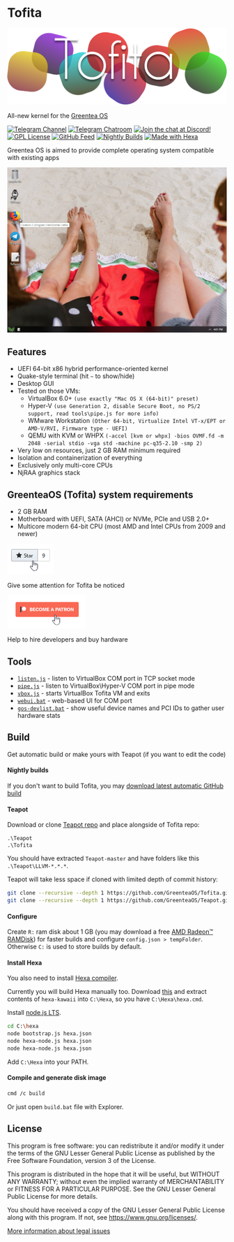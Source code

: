 # Tofita

![Tofita Logo](docs/logo.png?raw=true)

All-new kernel for the [Greentea OS](https://github.com/GreenteaOS)

[![Telegram Channel](https://img.shields.io/badge/Telegram-Greentea%20NEWS-blue.svg)](https://t.me/s/greenteaos_news)
[![Telegram Chatroom](https://img.shields.io/badge/Telegram-Greentea%20OS-blue.svg)](https://telegram.me/greenteaos)
[![Join the chat at Discord!](https://img.shields.io/badge/Discord-Join%20Chat-677bc4.svg)](https://discord.gg/UGZq8GB)
[![GPL License](https://img.shields.io/badge/License-GNU%20LGPLv3-green.svg?style=flat)](https://github.com/GreenteaOS/Tofita/blob/kawaii/LICENSE)
[![GitHub Feed](https://img.shields.io/badge/GitHub-Feed-0f9d58.svg?style=flat)](https://t.me/greenteaos_github)
[![Nightly Builds](https://img.shields.io/badge/Nightly-Builds-ff69b4.svg?style=flat)](https://ci.appveyor.com/project/PeyTy/tofita/build/artifacts)
[![Made with Hexa](https://img.shields.io/badge/Code-Hexa-FF7F50.svg?style=flat)](https://github.com/hexalang/hexa)

Greentea OS is aimed to provide complete operating system compatible with existing apps

![Screenshot](https://raw.githubusercontent.com/GreenteaOS/Greentea/master/Images/screenshot.jpg)

## Features

- UEFI 64-bit x86 hybrid performance-oriented kernel
- Quake-style terminal (hit `~` to show/hide)
- Desktop GUI
- Tested on those VMs:
  - VirtualBox 6.0+ `(use exactly "Mac OS X (64-bit)" preset)`
  - Hyper-V `(use Generation 2, disable Secure Boot, no PS/2 support, read tools\pipe.js for more info)`
  - WMware Workstation `(Other 64-bit, Virtualize Intel VT-x/EPT or AMD-V/RVI, Firmware type - UEFI)`
  - QEMU with KVM or WHPX `(-accel [kvm or whpx] -bios OVMF.fd -m 2048 -serial stdio -vga std -machine pc-q35-2.10 -smp 2)`
- Very low on resources, just 2 GB RAM minimum required
- Isolation and containerization of everything
- Exclusively only multi-core CPUs
- NjRAA graphics stack

## GreenteaOS (Tofita) system requirements

- 2 GB RAM
- Motherboard with UEFI, SATA (AHCI) or NVMe, PCIe and USB 2.0+
- Multicore modern 64-bit CPU (most AMD and Intel CPUs from 2009 and newer)

[![Give a star](docs/star.png?raw=true)](https://github.com/GreenteaOS/Tofita/stargazers)

Give some attention for Tofita be noticed

[![Become a patron](docs/patreon.png?raw=true)](https://www.patreon.com/PeyTy)

Help to hire developers and buy hardware

## Tools

- [`listen.js`](tools/listen.js) - listen to VirtualBox COM port in TCP socket mode
- [`pipe.js`](tools/pipe.js) - listen to VirtualBox\Hyper-V COM port in pipe mode
- [`vbox.js`](tools/vbox.js) - starts VirtualBox Tofita VM and exits
- [`webui.bat`](tools/webui/webui.bat) - web-based UI for COM port
- [`gos-devlist.bat`](tools/gos-devlist.bat) - show useful device names and PCI IDs to gather user hardware stats

## Build

Get automatic build or make yours with Teapot (if you want to edit the code)

#### Nightly builds

If you don't want to build Tofita, you may [download latest automatic GitHub build](https://ci.appveyor.com/project/PeyTy/tofita/build/artifacts)

#### Teapot

Download or clone [Teapot repo](https://github.com/GreenteaOS/Teapot#download-latest-zip) and place alongside of Tofita repo:

```
.\Teapot
.\Tofita
```

You should have extracted `Teapot-master` and have folders like this `.\Teapot\LLVM-*.*.*`.

Teapot will take less space if cloned with limited depth of commit history:

```sh
git clone --recursive --depth 1 https://github.com/GreenteaOS/Tofita.git
git clone --recursive --depth 1 https://github.com/GreenteaOS/Teapot.git
```

#### Configure

Create `R:` ram disk about 1 GB (you may download a free [AMD Radeon™ RAMDisk](http://radeonramdisk.com/files/Radeon_RAMDisk_4_4_0_RC36.msi)) for faster builds and configure `config.json > tempFolder`.
Otherwise `C:` is used to store builds by default.

#### Install Hexa

You also need to install [Hexa compiler](https://github.com/hexalang/hexa#unstable).

Currently you will build Hexa manually too. Download [this](https://github.com/hexalang/hexa/archive/kawaii.zip) and extract contents of `hexa-kawaii` into `C:\Hexa`, so you have `C:\Hexa\hexa.cmd`.

Install [node.js LTS](https://nodejs.org/en/download/).

```sh
cd C:\hexa
node bootstrap.js hexa.json
node hexa-node.js hexa.json
node hexa-node.js hexa.json
```

Add `C:\Hexa` into your PATH.

#### Compile and generate disk image

```sh
cmd /c build
```

Or just open `build.bat` file with Explorer.

## License

This program is free software: you can redistribute it and/or modify
it under the terms of the GNU Lesser General Public License as published by
the Free Software Foundation, version 3 of the License.

This program is distributed in the hope that it will be useful,
but WITHOUT ANY WARRANTY; without even the implied warranty of
MERCHANTABILITY or FITNESS FOR A PARTICULAR PURPOSE. See the
GNU Lesser General Public License for more details.

You should have received a copy of the GNU Lesser General Public License
along with this program. If not, see <https://www.gnu.org/licenses/>.

[More information about legal issues](https://github.com/GreenteaOS/Greentea/blob/master/README.md#license)
